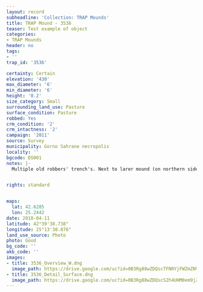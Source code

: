 ```yaml
---
layout: record
subheadline: 'Collection: TRAP Mounds'
title: TRAP Mound - 3536
teaser: Test example of object
categories:
- TRAP Mounds
header: no
tags:
- ''
trap_id: '3536'

certainty: Certain
elevation: '430'
max_diameter: '6'
min_diameter: '6'
height: '0.2'
size_category: Small
surrounding_land_use: Pasture
surface_condition: Pasture
robbed: Yes
crm_condition: '2'
crm_intactness: '2'
campaign: '2011'
source: Survey
municipality: Gorno Sahrane necropolis
locality: ''
bgcode: DS001
notes: |-
  Multiple old robbers' trench's. Next to larer mound (on northern side).


rights: standard


maps:
  lat: 42.6285
  lon: 25.2442
date: 2018-04-11
latitude: 42°39'38.738"
longitude: 25°13'30.876"
land_use_source: Photo
photo: Good
bg_code: ''
akb_code: ''
images:
- title: 3536_Overview_W.dng
  image_path: https://drive.google.com/uc?id=0B3Rg88wZDQscTFNRYjFWZmZNVlk
- title: 3536_Detail_Surface.dng
  image_path: https://drive.google.com/uc?id=0B3Rg88wZDQscS2h4UHM0em9jZm8
---
```

